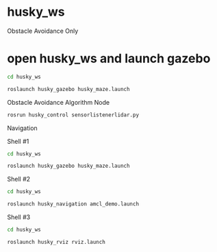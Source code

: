# husky_ws

Obstacle Avoidance Only 
# open husky_ws and launch gazebo 
```bash
cd husky_ws
```
```bash
roslaunch husky_gazebo husky_maze.launch
```

Obstacle Avoidance Algorithm Node 

```bash
rosrun husky_control sensorlistenerlidar.py
```

Navigation

Shell #1
```bash
cd husky_ws
```
```bash
roslaunch husky_gazebo husky_maze.launch
```

Shell #2
```bash
cd husky_ws
```
```bash
roslaunch husky_navigation amcl_demo.launch
```

Shell #3
```bash
cd husky_ws
```
```bash
roslaunch husky_rviz rviz.launch
```

